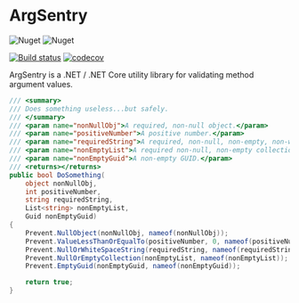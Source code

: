 ArgSentry
=======================

![Nuget](https://img.shields.io/nuget/v/argsentry)
![Nuget](https://img.shields.io/nuget/dt/argsentry)

[![Build status](https://ci.appveyor.com/api/projects/status/yxa3tt4d9exdhgik?svg=true)](https://ci.appveyor.com/project/eric-davis/argsentry)
[![codecov](https://codecov.io/gh/eric-davis/ArgSentry/branch/master/graph/badge.svg)](https://codecov.io/gh/eric-davis/ArgSentry)

ArgSentry is a .NET / .NET Core utility library for validating method argument values.


```c#
/// <summary>
/// Does something useless...but safely.
/// </summary>
/// <param name="nonNullObj">A required, non-null object.</param>
/// <param name="positiveNumber">A positive number.</param>
/// <param name="requiredString">A required, non-null, non-empty, non-white space string.</param>
/// <param name="nonEmptyList">A required non-null, non-empty collection.</param>
/// <param name="nonEmptyGuid">A non-empty GUID.</param>
/// <returns></returns>
public bool DoSomething(
    object nonNullObj, 
    int positiveNumber, 
    string requiredString, 
    List<string> nonEmptyList, 
    Guid nonEmptyGuid)
{
    Prevent.NullObject(nonNullObj, nameof(nonNullObj));
    Prevent.ValueLessThanOrEqualTo(positiveNumber, 0, nameof(positiveNumber));
    Prevent.NullOrWhiteSpaceString(requiredString, nameof(requiredString));
    Prevent.NullOrEmptyCollection(nonEmptyList, nameof(nonEmptyList));
    Prevent.EmptyGuid(nonEmptyGuid, nameof(nonEmptyGuid));

    return true;
}
```